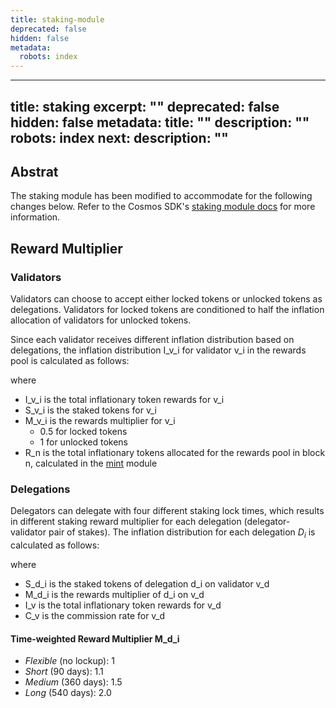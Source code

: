 ```yaml
---
title: staking-module
deprecated: false
hidden: false
metadata:
  robots: index
---
```

---
title: staking
excerpt: ""
deprecated: false
hidden: false
metadata:
  title: ""
  description: ""
  robots: index
next:
  description: ""
---

## Abstrat

The staking module has been modified to accommodate for the following changes below. Refer to the Cosmos SDK's [staking module docs](https://docs.cosmos.network/main/build/modules/staking) for more information.

## Reward Multiplier

### Validators

Validators can choose to accept either locked tokens or unlocked tokens as delegations. Validators for locked tokens are conditioned to half the inflation allocation of validators for unlocked tokens.

Since each validator receives different inflation distribution based on delegations, the inflation distribution I_v_i for validator v_i in the rewards pool is calculated as follows:


where

* I_v_i is the total inflationary token rewards for v_i
* S_v_i is the staked tokens for v_i
* M_v_i is the rewards multiplier for v_i
  * 0.5 for locked tokens
  * 1 for unlocked tokens
* R_n is the total inflationary tokens allocated for the rewards pool in block n, calculated in the [mint](./mint-module.md) module

### Delegations

Delegators can delegate with four different staking lock times, which results in different staking reward multiplier for each delegation (delegator-validator pair of stakes). The inflation distribution for each delegation $D_i$ is calculated as follows:



where

* S_d_i is the staked tokens of delegation d_i on validator v_d
* M_d_i is the rewards multiplier of d_i on v_d
* I_v is the total inflationary token rewards for v_d
* C_v is the commission rate for v_d

#### Time-weighted Reward Multiplier M_d_i

* _Flexible_ (no lockup): 1
* _Short_ (90 days): 1.1
* _Medium_ (360 days): 1.5
* _Long_ (540 days): 2.0
